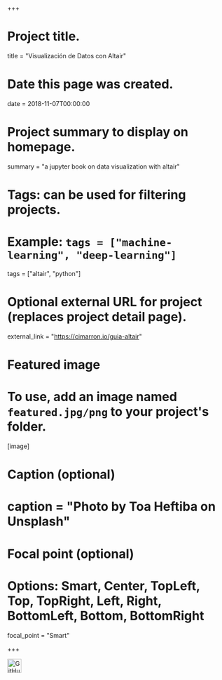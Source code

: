 +++
# Project title.
title = "Visualización de Datos con Altair"

# Date this page was created.
date = 2018-11-07T00:00:00

# Project summary to display on homepage.
summary = "a jupyter book on data visualization with altair"

# Tags: can be used for filtering projects.
# Example: `tags = ["machine-learning", "deep-learning"]`
tags = ["altair", "python"]

# Optional external URL for project (replaces project detail page).
 external_link = "https://cimarron.io/guia-altair"

# Featured image
# To use, add an image named `featured.jpg/png` to your project's folder. 
[image]
  # Caption (optional)
  # caption = "Photo by Toa Heftiba on Unsplash"

  # Focal point (optional)
  # Options: Smart, Center, TopLeft, Top, TopRight, Left, Right, BottomLeft, Bottom, BottomRight
  focal_point = "Smart"


+++

[<img src="GitHub-Mark-32px.png"  height="32px" width="32px" title="GitHub Repo">](https://github.com/cimarron-io/guia-altair)

